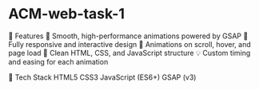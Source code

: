 # ACM-web-task-1
🚀 Features
🌟 Smooth, high-performance animations powered by GSAP
📱 Fully responsive and interactive design
🔄 Animations on scroll, hover, and page load
🎨 Clean HTML, CSS, and JavaScript structure
💡 Custom timing and easing for each animation

🧰 Tech Stack
HTML5
CSS3
JavaScript (ES6+)
GSAP (v3)

